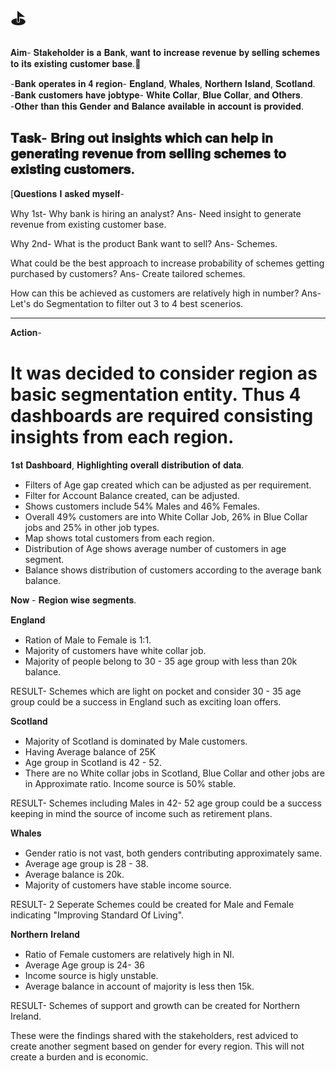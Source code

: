 # ⛳
𝐀𝐢𝐦- 𝐒𝐭𝐚𝐤𝐞𝐡𝐨𝐥𝐝𝐞𝐫 𝐢𝐬 𝐚 𝐁𝐚𝐧𝐤, 𝐰𝐚𝐧𝐭 𝐭𝐨 𝐢𝐧𝐜𝐫𝐞𝐚𝐬𝐞 𝐫𝐞𝐯𝐞𝐧𝐮𝐞 𝐛𝐲 𝐬𝐞𝐥𝐥𝐢𝐧𝐠 𝐬𝐜𝐡𝐞𝐦𝐞𝐬 𝐭𝐨 𝐢𝐭𝐬 𝐞𝐱𝐢𝐬𝐭𝐢𝐧𝐠 𝐜𝐮𝐬𝐭𝐨𝐦𝐞𝐫 𝐛𝐚𝐬𝐞.🎡

-𝐁𝐚𝐧𝐤 𝐨𝐩𝐞𝐫𝐚𝐭𝐞𝐬 𝐢𝐧 𝟒 𝐫𝐞𝐠𝐢𝐨𝐧- 𝐄𝐧𝐠𝐥𝐚𝐧𝐝, 𝐖𝐡𝐚𝐥𝐞𝐬, 𝐍𝐨𝐫𝐭𝐡𝐞𝐫𝐧 𝐈𝐬𝐥𝐚𝐧𝐝, 𝐒𝐜𝐨𝐭𝐥𝐚𝐧𝐝.
-𝐁𝐚𝐧𝐤 𝐜𝐮𝐬𝐭𝐨𝐦𝐞𝐫𝐬 𝐡𝐚𝐯𝐞 𝐣𝐨𝐛𝐭𝐲𝐩𝐞- 𝐖𝐡𝐢𝐭𝐞 𝐂𝐨𝐥𝐥𝐚𝐫, 𝐁𝐥𝐮𝐞 𝐂𝐨𝐥𝐥𝐚𝐫, 𝐚𝐧𝐝 𝐎𝐭𝐡𝐞𝐫𝐬.
-𝐎𝐭𝐡𝐞𝐫 𝐭𝐡𝐚𝐧 𝐭𝐡𝐢𝐬 𝐆𝐞𝐧𝐝𝐞𝐫 𝐚𝐧𝐝 𝐁𝐚𝐥𝐚𝐧𝐜𝐞 𝐚𝐯𝐚𝐢𝐥𝐚𝐛𝐥𝐞 𝐢𝐧 𝐚𝐜𝐜𝐨𝐮𝐧𝐭 𝐢𝐬 𝐩𝐫𝐨𝐯𝐢𝐝𝐞𝐝.


𝐓𝐚𝐬𝐤- 𝐁𝐫𝐢𝐧𝐠 𝐨𝐮𝐭 𝐢𝐧𝐬𝐢𝐠𝐡𝐭𝐬 𝐰𝐡𝐢𝐜𝐡 𝐜𝐚𝐧 𝐡𝐞𝐥𝐩 𝐢𝐧 𝐠𝐞𝐧𝐞𝐫𝐚𝐭𝐢𝐧𝐠 𝐫𝐞𝐯𝐞𝐧𝐮𝐞 𝐟𝐫𝐨𝐦 𝐬𝐞𝐥𝐥𝐢𝐧𝐠 𝐬𝐜𝐡𝐞𝐦𝐞𝐬 𝐭𝐨 𝐞𝐱𝐢𝐬𝐭𝐢𝐧𝐠 𝐜𝐮𝐬𝐭𝐨𝐦𝐞𝐫𝐬.
--------------------------------------------------------------------------------------------

[𝐐𝐮𝐞𝐬𝐭𝐢𝐨𝐧𝐬 𝐈 𝐚𝐬𝐤𝐞𝐝 𝐦𝐲𝐬𝐞𝐥𝐟-

Why 1st- Why bank is hiring an analyst?
Ans- Need insight to generate revenue from existing customer base.

Why 2nd- What is the product Bank want to sell?
Ans- Schemes.

What could be the best approach to increase probability of schemes getting purchased by customers?
Ans- Create tailored schemes.

How can this be achieved as customers are relatively high in number? Ans- Let's do Segmentation to filter out 3 to 4 best scenerios.

---------------------------------------------------------------------------------------------

𝐀𝐜𝐭𝐢𝐨𝐧-
# It was decided to consider region as basic segmentation entity. Thus 4 dashboards are required consisting insights from each region.

𝟏𝐬𝐭 𝐃𝐚𝐬𝐡𝐛𝐨𝐚𝐫𝐝, 𝐇𝐢𝐠𝐡𝐥𝐢𝐠𝐡𝐭𝐢𝐧𝐠 𝐨𝐯𝐞𝐫𝐚𝐥𝐥 𝐝𝐢𝐬𝐭𝐫𝐢𝐛𝐮𝐭𝐢𝐨𝐧 𝐨𝐟 𝐝𝐚𝐭𝐚.
* Filters of Age gap created which can be adjusted as per requirement.
* Filter for Account Balance created, can be adjusted.
* Shows customers include 54% Males and 46% Females.
* Overall 49% customers are into White Collar Job,  26% in Blue Collar jobs and 25% in other job types.
* Map shows total customers from each region.
* Distribution of Age shows average number of customers in age segment.
* Balance shows distribution of customers according to the average bank balance.


𝐍𝐨𝐰 - 𝐑𝐞𝐠𝐢𝐨𝐧 𝐰𝐢𝐬𝐞 𝐬𝐞𝐠𝐦𝐞𝐧𝐭𝐬.

𝐄𝐧𝐠𝐥𝐚𝐧𝐝
* Ration of Male to Female is 1:1.
* Majority of customers have white collar job.
* Majority of people belong to 30 - 35 age group with less than 20k balance.

RESULT- Schemes which are light on pocket and consider 30 - 35 age group could be a success in England such as exciting loan offers.

𝐒𝐜𝐨𝐭𝐥𝐚𝐧𝐝
* Majority of Scotland is dominated by Male customers.
* Having Average balance of 25K
* Age group in Scotland is 42 - 52.
* There are no White collar jobs in Scotland, Blue Collar and other jobs are in Approximate ratio. Income source is 50% stable.

RESULT- Schemes including Males in 42- 52 age group could be a success keeping in mind the source of income such as retirement plans.

𝐖𝐡𝐚𝐥𝐞𝐬
* Gender ratio is not vast, both genders contributing approximately same.
* Average age group is 28 - 38.
* Average balance is 20k.
* Majority of customers have stable income source.

RESULT- 2 Seperate Schemes could be created for Male and Female indicating "Improving Standard Of Living".

𝐍𝐨𝐫𝐭𝐡𝐞𝐫𝐧 𝐈𝐫𝐞𝐥𝐚𝐧𝐝
* Ratio of Female customers are relatively high in NI.
* Average Age group is 24- 36
* Income source is higly unstable.
* Average balance in account of majority is less then 15k.

RESULT- Schemes of support and growth can be created for Northern Ireland.


These were the findings shared with the stakeholders, rest adviced to create another segment based on gender for every region. This will not create a burden and is economic.








